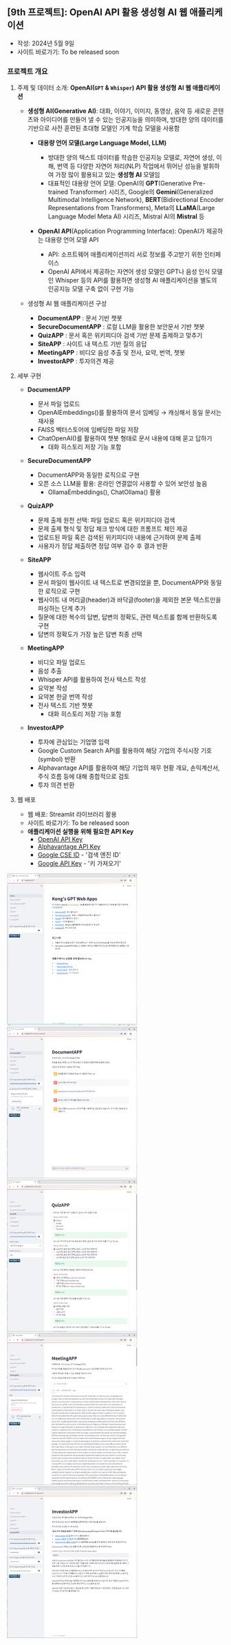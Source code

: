 ## [9th 프로젝트]: OpenAI API 활용 생성형 AI 웹 애플리케이션

- 작성: 2024년 5월 9일
- 사이트 바로가기: To be released soon 
  
  
### 프로젝트 개요

1. 주제 및 데이터 소개: **OpenAI(`GPT` & `Whisper`) API 활용 생성형 AI 웹 애플리케이션** 

    - **생성형 AI(Generative AI)**: 대화, 이야기, 이미지, 동영상, 음악 등 새로운 콘텐츠와 아이디어를 만들어 낼 수 있는 인공지능을 의미하며, 방대한 양의 데이터를 기반으로 사전 훈련된 초대형 모델인 기계 학습 모델을 사용함
      
        - **대용량 언어 모델(Large Language Model, LLM)**
            - 방대한 양의 텍스트 데이터를 학습한 인공지능 모델로, 자연어 생성, 이해, 번역 등 다양한 자연어 처리(NLP) 작업에서 뛰어난 성능을 발휘하여 가장 많이 활용되고 있는 **생성형 AI** 모델임   
            - 대표적인 대용량 언어 모델: OpenAI의 **GPT**(Generative Pre-trained Transformer) 시리즈, Google의 **Gemini**(Generalized Multimodal Intelligence Network), **BERT**(Bidirectional Encoder Representations from Transformers), Meta의 **LLaMA**(Large Language Model Meta AI) 시리즈, Mistral AI의 **Mistral** 등
        
        - **OpenAI API**(Application Programming Interface): OpenAI가 제공하는 대용량 언어 모델 API
            - API: 소프트웨어 애플리케이션끼리 서로 정보를 주고받기 위한 인터페이스 
            - OpenAI API에서 제공하는 자연어 생성 모델인 GPT나 음성 인식 모델인 Whisper 등의 API를 활용하면 생성형  AI 애플리케이션을 별도의 인공지능 모델 구축 없이 구현 가능  

    - 생성형 AI 웹 애플리케이션 구성
        - **DocumentAPP** : 문서 기반 챗봇 
        - **SecureDocumentAPP** : 로컬 LLM을 활용한 보안문서 기반 챗봇
        - **QuizAPP** : 문서 혹은 위키피디아 검색 기반 문제 출제하고 맞추기
        - **SiteAPP** : 사이트 내 텍스트 기반 질의 응답
        - **MeetingAPP** : 비디오 음성 추출 및 전사, 요약, 번역, 챗봇
        - **InvestorAPP** : 투자의견 제공 
  
  
2. 세부 구현    
  
    - **DocumentAPP**
        - 문서 파일 업로드 
        - OpenAIEmbeddings()를 활용하여 문서 임베딩 → 캐싱해서 동일 문서는 재사용  
        - FAISS 벡터스토어에 임베딩한 파일 저장 
        - ChatOpenAI()를 활용하여 챗봇 형태로 문서 내용에 대해 묻고 답하기 
            - 대화 히스토리 저장 기능 포함
        
    - **SecureDocumentAPP**
        - DocumentAPP와 동일한 로직으로 구현
        - 오픈 소스 LLM을 활용: 온라인 연결없이 사용할 수 있어 보안성 높음
            - OllamaEmbeddings(), ChatOllama() 활용
        
    - **QuizAPP**
        - 문제 출제 원천 선택: 파일 업로드 혹은 위키피디아 검색 
        - 문제 출제 형식 및 정답 체크 방식에 대한 프롬프트 체인 제공 
        - 업로드된 파일 혹은 검색된 위키피디아 내용에 근거하여 문제 출제  
        - 사용자가 정답 제출하면 정답  여부 검수 후 결과 반환 
    
    - **SiteAPP**
        - 웹사이트 주소 입력  
        - 문서 파일이 웹사이트 내 텍스트로 변경되었을 뿐, DocumentAPP와 동일한 로직으로 구현 
        - 웹사이트 내 머리글(header)과 바닥글(footer)을 제외한 본문 텍스트만을 파싱하는 단계 추가
        - 질문에 대한 복수의 답변, 답변의 정확도, 관련 텍스트를 함께 반환하도록 구현
        - 답변의 정확도가 가장 높은 답변 최종 선택   
    
    - **MeetingAPP**
        - 비디오 파일 업로드
        - 음성 추출 
        - Whisper API를 활용하여 전사 텍스트 작성 
        - 요약본 작성 
        - 요약본 한글 번역 작성
        - 전사 텍스트 기반 챗봇
          - 대화 히스토리 저장 기능 포함
    
    - **InvestorAPP**
        - 투자에 관심있는 기업명 입력 
        - Google Custom Search API를 활용하여 해당 기업의 주식시장 기호(symbol) 반환 
        - Alphavantage API를 활용하여 해당 기업의 재무 현황 개요, 손익계산서, 주식 흐름 등에 대해 종합적으로 검토 
        - 투자 의견 반환

    
3. 웹 배포   
   
    - 웹 배포: Streamlit 라이브러리 활용
    - 사이트 바로가기: To be released soon 
    - **애플리케이션 실행을 위해 필요한 API Key**     
        - [OpenAI API Key](https://platform.openai.com/account/api-keys)  
        - [Alphavantage API Key](https://www.alphavantage.co/support/#api-key)  
        - [Google CSE ID](https://programmablesearchengine.google.com/controlpanel/create) - '검색 엔진 ID'
        - [Google API Key](https://developers.google.com/custom-search/v1/introduction?hl=ko) - '키 가져오기'
            
   

<img src = "./images/00_Home.png" width="60%" height="60%">
    
<img src = "./images/01_DocumentAPP_run.png" width="60%" height="60%">
    
<img src = "./images/03_QuizAPP_run3.png" width="60%" height="60%">
    
<img src = "./images/05_MeetingAPP_run1.png" width="60%" height="60%">
  
<img src = "./images/06_InvestorAPP_run.png" width="60%" height="60%">
